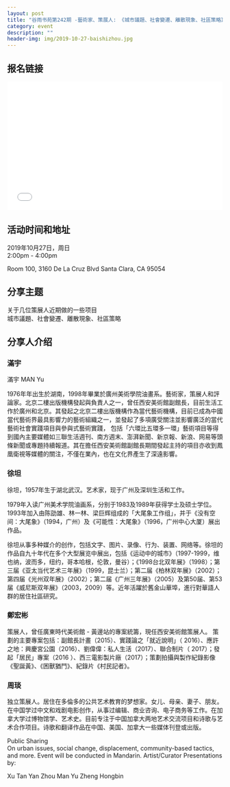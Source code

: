 ```yaml
---
layout: post
title: "谷雨书苑第242期 -藝術家、策展人: 《城市議題、社會變遷、離散現象、社區策略》 by 徐坦、周琰、滿宇、鄭宏彬"
category: event
description: ""
header-img: img/2019-10-27-baishizhou.jpg
---
```


## 报名链接
<div style="width:100%; text-align:left;" ><iframe src="//eventbrite.com/tickets-external?eid=78801333911&ref=etckt" frameborder="0" height="300" width="100%" vspace="0" hspace="0" marginheight="5" marginwidth="5" scrolling="auto" allowtransparency="true"></iframe></div>

## 活动时间和地址
2019年10月27日，周日  
2:00pm - 4:00pm

Room 100, 3160 De La Cruz Blvd Santa Clara, CA 95054

## 分享主题  

关于几位策展人近期做的一些项目  
城市議題、社會變遷、離散現象、社區策略

## 分享人介绍

### 滿宇  

滿宇 MAN Yu

1976年年出生於湖南，1998年畢業於廣州美術學院油畫系。藝術家，策展人和評論家。北京二樓出版機構發起與負責人之⼀，曾任西安美術館副館長，目前生活工作於廣州和北京。其發起之北京二樓出版機構作為當代藝術機構，目前已成為中國當代藝術界最具影響力的藝術組織之⼀，並發起了多項廣受關注並影響廣泛的當代藝術社會實踐項目與參與式藝術實踐， 包括「六環比五環多⼀環」藝術項目等得到國內主要媒體如三聯生活週刊、南方週末、澎湃新聞、新京報、新浪、网易等頭條新聞或專題持續報道。其在擔任西安美術館副館長期間發起主持的項目亦收到鳳凰衛視等媒體的關注，不僅在業內，也在文化界產生了深遠影響。


### 徐坦  

徐坦，1957年生于湖北武汉。艺术家，现于广州及深圳生活和工作。

1979年入读广州美术学院油画系，分别于1983及1989年获得学士及硕士学位。 1993年加入由陈劭雄、林一林、梁巨辉组成的「大尾象工作组」，并于《没有空间：大尾象》（1994，广州）及《可能性：大尾象》（1996，广州中心大厦）展出作品。  

徐坦从事多种媒介的创作，包括文字、图片、录像、行为、装置、网络等。徐坦的作品自九十年代在多个大型展览中展出，包括《运动中的城市》（1997-1999，维也纳，波而多，纽约，哥本哈根，伦敦，曼谷）；《1998台北双年展》（1998）；第三届《亚太当代艺术三年展》（1999，昆士兰）；第二届《柏林双年展》（2002）；第四届《光州双年展》（2002）；第二届《广州三年展》（2005）及第50届、第53届《威尼斯双年展》（2003，2009）等。近年活躍於舊金山華埠，進行對華語人群的居住社區研究。


### 鄭宏彬

策展人，曾任廣東時代美術館 - 黃邊站的專案統籌，現任西安美術館策展人。 策劃的主要專案包括：副館長計畫（2015）、實踐論之「就近說明」（ 2016）、應許之地：興慶宮公園（2016）、劉偉偉：私人生活（2017）、聯合制片（ 2017）；發起「居民」專案（2016 ）、西三電影製片廠（2017）；策劃拍攝與製作紀錄影像《聖誕黃》、《困獸猶鬥》、紀錄片《村民記者》。


### 周琰

独立策展人。居住在多倫多的公共艺术教育的梦想家。女儿、母亲、妻子、朋友。在中国学过中文和戏剧电影创作，从事过编辑、商业咨询、电子商务等工作。在加拿大学过博物馆学、艺术史。目前专注于中国加拿大两地艺术交流项目和诗歌与艺术合作项目。诗歌和翻译作品在中国、美国、加拿大一些媒体刊登或出版。

Public Sharing  
On urban issues, social change, displacement, community-based tactics, and more.
Event will be conducted in Mandarin.
Artist/Curator Presentations by:

Xu Tan
Yan Zhou
Man Yu
Zheng Hongbin
